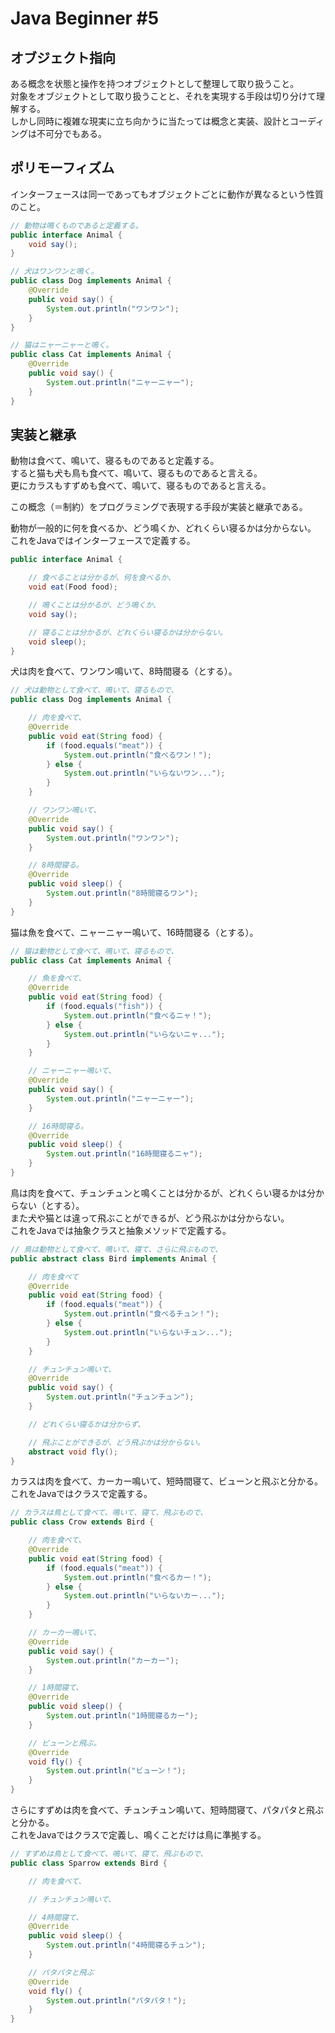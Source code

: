# Java Beginner #5

## オブジェクト指向
ある概念を状態と操作を持つオブジェクトとして整理して取り扱うこと。  
対象をオブジェクトとして取り扱うことと、それを実現する手段は切り分けて理解する。  
しかし同時に複雑な現実に立ち向かうに当たっては概念と実装、設計とコーディングは不可分でもある。

## ポリモーフィズム
インターフェースは同一であってもオブジェクトごとに動作が異なるという性質のこと。

```java
// 動物は鳴くものであると定義する。
public interface Animal {
    void say();
}

// 犬はワンワンと鳴く。
public class Dog implements Animal {
    @Override
    public void say() {
        System.out.println("ワンワン");
    }
}

// 猫はニャーニャーと鳴く。
public class Cat implements Animal {
    @Override
    public void say() {
        System.out.println("ニャーニャー");
    }
}
```

## 実装と継承
動物は食べて、鳴いて、寝るものであると定義する。  
すると猫も犬も鳥も食べて、鳴いて、寝るものであると言える。  
更にカラスもすずめも食べて、鳴いて、寝るものであると言える。

この概念（＝制約）をプログラミングで表現する手段が実装と継承である。

動物が一般的に何を食べるか、どう鳴くか、どれくらい寝るかは分からない。  
これをJavaではインターフェースで定義する。

```java
public interface Animal {

    // 食べることは分かるが、何を食べるか、
    void eat(Food food);

    // 鳴くことは分かるが、どう鳴くか、
    void say();

    // 寝ることは分かるが、どれくらい寝るかは分からない。
    void sleep();
}
```

犬は肉を食べて、ワンワン鳴いて、8時間寝る（とする）。

```java
// 犬は動物として食べて、鳴いて、寝るもので、
public class Dog implements Animal {

    // 肉を食べて、
    @Override
    public void eat(String food) {
        if (food.equals("meat")) {
            System.out.println("食べるワン！");
        } else {
            System.out.println("いらないワン...");
        }
    }

    // ワンワン鳴いて、
    @Override
    public void say() {
        System.out.println("ワンワン");
    }

    // 8時間寝る。
    @Override
    public void sleep() {
        System.out.println("8時間寝るワン");
    }
}
```

猫は魚を食べて、ニャーニャー鳴いて、16時間寝る（とする）。

```java
// 猫は動物として食べて、鳴いて、寝るもので、
public class Cat implements Animal {

    // 魚を食べて、
    @Override
    public void eat(String food) {
        if (food.equals("fish")) {
            System.out.println("食べるニャ！");
        } else {
            System.out.println("いらないニャ...");
        }
    }

    // ニャーニャー鳴いて、
    @Override
    public void say() {
        System.out.println("ニャーニャー");
    }

    // 16時間寝る。
    @Override
    public void sleep() {
        System.out.println("16時間寝るニャ");
    }
}
```

鳥は肉を食べて、チュンチュンと鳴くことは分かるが、どれくらい寝るかは分からない（とする）。  
また犬や猫とは違って飛ぶことができるが、どう飛ぶかは分からない。  
これをJavaでは抽象クラスと抽象メソッドで定義する。

```java
// 鳥は動物として食べて、鳴いて、寝て、さらに飛ぶもので、
public abstract class Bird implements Animal {

    // 肉を食べて
    @Override
    public void eat(String food) {
        if (food.equals("meat")) {
            System.out.println("食べるチュン！");
        } else {
            System.out.println("いらないチュン...");
        }
    }

    // チュンチュン鳴いて、
    @Override
    public void say() {
        System.out.println("チュンチュン");
    }

    // どれくらい寝るかは分からず、

    // 飛ぶことができるが、どう飛ぶかは分からない。
    abstract void fly();
}
```

カラスは肉を食べて、カーカー鳴いて、短時間寝て、ビューンと飛ぶと分かる。  
これをJavaではクラスで定義する。

```java
// カラスは鳥として食べて、鳴いて、寝て、飛ぶもので、
public class Crow extends Bird {

    // 肉を食べて、
    @Override
    public void eat(String food) {
        if (food.equals("meat")) {
            System.out.println("食べるカー！");
        } else {
            System.out.println("いらないカー...");
        }
    }

    // カーカー鳴いて、
    @Override
    public void say() {
        System.out.println("カーカー");
    }

    // 1時間寝て、
    @Override
    public void sleep() {
        System.out.println("1時間寝るカー");
    }

    // ビューンと飛ぶ。
    @Override
    void fly() {
        System.out.println("ビューン！");
    }
}
```

さらにすずめは肉を食べて、チュンチュン鳴いて、短時間寝て、パタパタと飛ぶと分かる。  
これをJavaではクラスで定義し、鳴くことだけは鳥に準拠する。

```java
// すずめは鳥として食べて、鳴いて、寝て、飛ぶもので、
public class Sparrow extends Bird {

    // 肉を食べて、

    // チュンチュン鳴いて、

    // 4時間寝て、
    @Override
    public void sleep() {
        System.out.println("4時間寝るチュン");
    }

    // パタパタと飛ぶ
    @Override
    void fly() {
        System.out.println("パタパタ！");
    }
}
```
